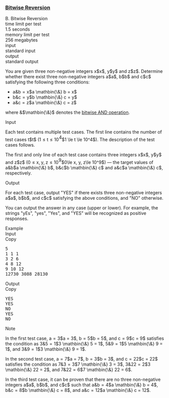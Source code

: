 <h3><a href="https://codeforces.com/contest/2153/problem/B" target="_blank" rel="noopener noreferrer">Bitwise Reversion</a></h3>

<div class="header"><div class="title">B. Bitwise Reversion</div><div class="time-limit"><div class="property-title">time limit per test</div>1.5 seconds</div><div class="memory-limit"><div class="property-title">memory limit per test</div>256 megabytes</div><div class="input-file input-standard"><div class="property-title">input</div>standard input</div><div class="output-file output-standard"><div class="property-title">output</div>standard output</div></div><div><p> </p><p>You are given three non-negative integers <span class="MathJax_Preview" style="color: inherit;"><span class="MJXp-math" id="MJXp-Span-1"><span class="MJXp-mi MJXp-italic" id="MJXp-Span-2">x</span></span></span>$x$, <span class="MathJax_Preview" style="color: inherit;"><span class="MJXp-math" id="MJXp-Span-3"><span class="MJXp-mi MJXp-italic" id="MJXp-Span-4">y</span></span></span>$y$ and <span class="MathJax_Preview" style="color: inherit;"><span class="MJXp-math" id="MJXp-Span-5"><span class="MJXp-mi MJXp-italic" id="MJXp-Span-6">z</span></span></span>$z$. Determine whether there exist three non-negative integers <span class="MathJax_Preview" style="color: inherit;"><span class="MJXp-math" id="MJXp-Span-7"><span class="MJXp-mi MJXp-italic" id="MJXp-Span-8">a</span></span></span>$a$, <span class="MathJax_Preview" style="color: inherit;"><span class="MJXp-math" id="MJXp-Span-9"><span class="MJXp-mi MJXp-italic" id="MJXp-Span-10">b</span></span></span>$b$ and <span class="MathJax_Preview" style="color: inherit;"><span class="MJXp-math" id="MJXp-Span-11"><span class="MJXp-mi MJXp-italic" id="MJXp-Span-12">c</span></span></span>$c$ satisfying the following three conditions:</p><ul> <li> <span class="MathJax_Preview" style="color: inherit;"><span class="MJXp-math" id="MJXp-Span-13"><span class="MJXp-mi MJXp-italic" id="MJXp-Span-14">a</span><span class="MJXp-mrow" id="MJXp-Span-15"><span class="MJXp-mi" id="MJXp-Span-16">&</span></span><span class="MJXp-mi MJXp-italic" id="MJXp-Span-17">b</span><span class="MJXp-mo" id="MJXp-Span-18" style="margin-left: 0.333em; margin-right: 0.333em;">=</span><span class="MJXp-mi MJXp-italic" id="MJXp-Span-19">x</span></span></span>$a \mathbin{\&} b = x$ </li><li> <span class="MathJax_Preview" style="color: inherit;"><span class="MJXp-math" id="MJXp-Span-20"><span class="MJXp-mi MJXp-italic" id="MJXp-Span-21">b</span><span class="MJXp-mrow" id="MJXp-Span-22"><span class="MJXp-mi" id="MJXp-Span-23">&</span></span><span class="MJXp-mi MJXp-italic" id="MJXp-Span-24">c</span><span class="MJXp-mo" id="MJXp-Span-25" style="margin-left: 0.333em; margin-right: 0.333em;">=</span><span class="MJXp-mi MJXp-italic" id="MJXp-Span-26">y</span></span></span>$b \mathbin{\&} c = y$ </li><li> <span class="MathJax_Preview" style="color: inherit;"><span class="MJXp-math" id="MJXp-Span-27"><span class="MJXp-mi MJXp-italic" id="MJXp-Span-28">a</span><span class="MJXp-mrow" id="MJXp-Span-29"><span class="MJXp-mi" id="MJXp-Span-30">&</span></span><span class="MJXp-mi MJXp-italic" id="MJXp-Span-31">c</span><span class="MJXp-mo" id="MJXp-Span-32" style="margin-left: 0.333em; margin-right: 0.333em;">=</span><span class="MJXp-mi MJXp-italic" id="MJXp-Span-33">z</span></span></span>$a \mathbin{\&} c = z$ </li></ul><p>where <span class="MathJax_Preview" style="color: inherit;"><span class="MJXp-math" id="MJXp-Span-34"><span class="MJXp-mrow" id="MJXp-Span-35"><span class="MJXp-mi" id="MJXp-Span-36">&</span></span></span></span>$\mathbin{\&}$ denotes the <a href="https://en.wikipedia.org/wiki/Bitwise_operation#AND">bitwise AND operation</a>.</p></div><div class="input-specification"><div class="section-title">Input</div><p>Each test contains multiple test cases. The first line contains the number of test cases <span class="MathJax_Preview" style="color: inherit;"><span class="MJXp-math" id="MJXp-Span-37"><span class="MJXp-mi MJXp-italic" id="MJXp-Span-38">t</span></span></span>$t$ (<span class="MathJax_Preview" style="color: inherit;"><span class="MJXp-math" id="MJXp-Span-39"><span class="MJXp-mn" id="MJXp-Span-40">1</span><span class="MJXp-mo" id="MJXp-Span-41" style="margin-left: 0.333em; margin-right: 0.333em;">≤</span><span class="MJXp-mi MJXp-italic" id="MJXp-Span-42">t</span><span class="MJXp-mo" id="MJXp-Span-43" style="margin-left: 0.333em; margin-right: 0.333em;">≤</span><span class="MJXp-msubsup" id="MJXp-Span-44"><span class="MJXp-mn" id="MJXp-Span-45" style="margin-right: 0.05em;">10</span><span class="MJXp-mn MJXp-script" id="MJXp-Span-46" style="vertical-align: 0.5em;">4</span></span></span></span>$1 \le t \le 10^4$). The description of the test cases follows. </p><p>The first and only line of each test case contains three integers <span class="MathJax_Preview" style="color: inherit;"><span class="MJXp-math" id="MJXp-Span-47"><span class="MJXp-mi MJXp-italic" id="MJXp-Span-48">x</span></span></span>$x$, <span class="MathJax_Preview" style="color: inherit;"><span class="MJXp-math" id="MJXp-Span-49"><span class="MJXp-mi MJXp-italic" id="MJXp-Span-50">y</span></span></span>$y$ and <span class="MathJax_Preview" style="color: inherit;"><span class="MJXp-math" id="MJXp-Span-51"><span class="MJXp-mi MJXp-italic" id="MJXp-Span-52">z</span></span></span>$z$ (<span class="MathJax_Preview" style="color: inherit;"><span class="MJXp-math" id="MJXp-Span-53"><span class="MJXp-mn" id="MJXp-Span-54">0</span><span class="MJXp-mo" id="MJXp-Span-55" style="margin-left: 0.333em; margin-right: 0.333em;">≤</span><span class="MJXp-mi MJXp-italic" id="MJXp-Span-56">x</span><span class="MJXp-mo" id="MJXp-Span-57" style="margin-left: 0em; margin-right: 0.222em;">,</span><span class="MJXp-mi MJXp-italic" id="MJXp-Span-58">y</span><span class="MJXp-mo" id="MJXp-Span-59" style="margin-left: 0em; margin-right: 0.222em;">,</span><span class="MJXp-mi MJXp-italic" id="MJXp-Span-60">z</span><span class="MJXp-mo" id="MJXp-Span-61" style="margin-left: 0.333em; margin-right: 0.333em;">≤</span><span class="MJXp-msubsup" id="MJXp-Span-62"><span class="MJXp-mn" id="MJXp-Span-63" style="margin-right: 0.05em;">10</span><span class="MJXp-mn MJXp-script" id="MJXp-Span-64" style="vertical-align: 0.5em;">9</span></span></span></span>$0\le x, y, z\le 10^9$) — the target values of <span class="MathJax_Preview" style="color: inherit;"><span class="MJXp-math" id="MJXp-Span-65"><span class="MJXp-mi MJXp-italic" id="MJXp-Span-66">a</span><span class="MJXp-mrow" id="MJXp-Span-67"><span class="MJXp-mi" id="MJXp-Span-68">&</span></span><span class="MJXp-mi MJXp-italic" id="MJXp-Span-69">b</span></span></span>$a \mathbin{\&} b$, <span class="MathJax_Preview" style="color: inherit;"><span class="MJXp-math" id="MJXp-Span-70"><span class="MJXp-mi MJXp-italic" id="MJXp-Span-71">b</span><span class="MJXp-mrow" id="MJXp-Span-72"><span class="MJXp-mi" id="MJXp-Span-73">&</span></span><span class="MJXp-mi MJXp-italic" id="MJXp-Span-74">c</span></span></span>$b \mathbin{\&} c$ and <span class="MathJax_Preview" style="color: inherit;"><span class="MJXp-math" id="MJXp-Span-75"><span class="MJXp-mi MJXp-italic" id="MJXp-Span-76">a</span><span class="MJXp-mrow" id="MJXp-Span-77"><span class="MJXp-mi" id="MJXp-Span-78">&</span></span><span class="MJXp-mi MJXp-italic" id="MJXp-Span-79">c</span></span></span>$a \mathbin{\&} c$, respectively.</p></div><div class="output-specification"><div class="section-title">Output</div><p>For each test case, output "<span class="tex-font-style-tt">YES</span>" if there exists three non-negative integers <span class="MathJax_Preview" style="color: inherit;"><span class="MJXp-math" id="MJXp-Span-80"><span class="MJXp-mi MJXp-italic" id="MJXp-Span-81">a</span></span></span>$a$, <span class="MathJax_Preview" style="color: inherit;"><span class="MJXp-math" id="MJXp-Span-82"><span class="MJXp-mi MJXp-italic" id="MJXp-Span-83">b</span></span></span>$b$, and <span class="MathJax_Preview" style="color: inherit;"><span class="MJXp-math" id="MJXp-Span-84"><span class="MJXp-mi MJXp-italic" id="MJXp-Span-85">c</span></span></span>$c$ satisfying the above conditions, and "<span class="tex-font-style-tt">NO</span>" otherwise.</p><p>You can output the answer in any case (upper or lower). For example, the strings "<span class="tex-font-style-tt">yEs</span>", "<span class="tex-font-style-tt">yes</span>", "<span class="tex-font-style-tt">Yes</span>", and "<span class="tex-font-style-tt">YES</span>" will be recognized as positive responses. </p></div><div class="sample-tests"><div class="section-title">Example</div><div class="sample-test"><div class="input"><div class="title">Input<div title="Copy" data-clipboard-target="#id009802154727828621" id="id005079066297841638" class="input-output-copier">Copy</div></div><pre id="id009802154727828621"><div class="test-example-line test-example-line-even test-example-line-0">5</div><div class="test-example-line test-example-line-odd test-example-line-1">1 1 1</div><div class="test-example-line test-example-line-even test-example-line-2">3 2 6</div><div class="test-example-line test-example-line-odd test-example-line-3">4 8 12</div><div class="test-example-line test-example-line-even test-example-line-4">9 10 12</div><div class="test-example-line test-example-line-odd test-example-line-5">12730 3088 28130</div></pre></div><div class="output"><div class="title">Output<div title="Copy" data-clipboard-target="#id006145975467501478" id="id008119331377288208" class="input-output-copier">Copy</div></div><pre id="id006145975467501478"><div class="test-example-line test-example-line-odd test-example-line-1">YES</div><div class="test-example-line test-example-line-even test-example-line-2">YES</div><div class="test-example-line test-example-line-odd test-example-line-3">NO</div><div class="test-example-line test-example-line-even test-example-line-4">YES</div><div class="test-example-line test-example-line-odd test-example-line-5">NO</div></pre></div></div></div><div class="note"><div class="section-title">Note</div><p>In the first test case, <span class="MathJax_Preview" style="color: inherit;"><span class="MJXp-math" id="MJXp-Span-86"><span class="MJXp-mi MJXp-italic" id="MJXp-Span-87">a</span><span class="MJXp-mo" id="MJXp-Span-88" style="margin-left: 0.333em; margin-right: 0.333em;">=</span><span class="MJXp-mn" id="MJXp-Span-89">3</span></span></span>$a = 3$, <span class="MathJax_Preview" style="color: inherit;"><span class="MJXp-math" id="MJXp-Span-90"><span class="MJXp-mi MJXp-italic" id="MJXp-Span-91">b</span><span class="MJXp-mo" id="MJXp-Span-92" style="margin-left: 0.333em; margin-right: 0.333em;">=</span><span class="MJXp-mn" id="MJXp-Span-93">5</span></span></span>$b = 5$, and <span class="MathJax_Preview" style="color: inherit;"><span class="MJXp-math" id="MJXp-Span-94"><span class="MJXp-mi MJXp-italic" id="MJXp-Span-95">c</span><span class="MJXp-mo" id="MJXp-Span-96" style="margin-left: 0.333em; margin-right: 0.333em;">=</span><span class="MJXp-mn" id="MJXp-Span-97">9</span></span></span>$c = 9$ satisfies the condition as <span class="MathJax_Preview" style="color: inherit;"><span class="MJXp-math" id="MJXp-Span-98"><span class="MJXp-mn" id="MJXp-Span-99">3</span><span class="MJXp-mrow" id="MJXp-Span-100"><span class="MJXp-mi" id="MJXp-Span-101">&</span></span><span class="MJXp-mn" id="MJXp-Span-102">5</span><span class="MJXp-mo" id="MJXp-Span-103" style="margin-left: 0.333em; margin-right: 0.333em;">=</span><span class="MJXp-mn" id="MJXp-Span-104">1</span></span></span>$3 \mathbin{\&} 5 = 1$, <span class="MathJax_Preview" style="color: inherit;"><span class="MJXp-math" id="MJXp-Span-105"><span class="MJXp-mn" id="MJXp-Span-106">5</span><span class="MJXp-mrow" id="MJXp-Span-107"><span class="MJXp-mi" id="MJXp-Span-108">&</span></span><span class="MJXp-mn" id="MJXp-Span-109">9</span><span class="MJXp-mo" id="MJXp-Span-110" style="margin-left: 0.333em; margin-right: 0.333em;">=</span><span class="MJXp-mn" id="MJXp-Span-111">1</span></span></span>$5 \mathbin{\&} 9 = 1$, and <span class="MathJax_Preview" style="color: inherit;"><span class="MJXp-math" id="MJXp-Span-112"><span class="MJXp-mn" id="MJXp-Span-113">3</span><span class="MJXp-mrow" id="MJXp-Span-114"><span class="MJXp-mi" id="MJXp-Span-115">&</span></span><span class="MJXp-mn" id="MJXp-Span-116">9</span><span class="MJXp-mo" id="MJXp-Span-117" style="margin-left: 0.333em; margin-right: 0.333em;">=</span><span class="MJXp-mn" id="MJXp-Span-118">1</span></span></span>$3 \mathbin{\&} 9 = 1$.</p><p>In the second test case, <span class="MathJax_Preview" style="color: inherit;"><span class="MJXp-math" id="MJXp-Span-119"><span class="MJXp-mi MJXp-italic" id="MJXp-Span-120">a</span><span class="MJXp-mo" id="MJXp-Span-121" style="margin-left: 0.333em; margin-right: 0.333em;">=</span><span class="MJXp-mn" id="MJXp-Span-122">7</span></span></span>$a = 7$, <span class="MathJax_Preview" style="color: inherit;"><span class="MJXp-math" id="MJXp-Span-123"><span class="MJXp-mi MJXp-italic" id="MJXp-Span-124">b</span><span class="MJXp-mo" id="MJXp-Span-125" style="margin-left: 0.333em; margin-right: 0.333em;">=</span><span class="MJXp-mn" id="MJXp-Span-126">3</span></span></span>$b = 3$, and <span class="MathJax_Preview" style="color: inherit;"><span class="MJXp-math" id="MJXp-Span-127"><span class="MJXp-mi MJXp-italic" id="MJXp-Span-128">c</span><span class="MJXp-mo" id="MJXp-Span-129" style="margin-left: 0.333em; margin-right: 0.333em;">=</span><span class="MJXp-mn" id="MJXp-Span-130">22</span></span></span>$c = 22$ satisfies the condition as <span class="MathJax_Preview" style="color: inherit;"><span class="MJXp-math" id="MJXp-Span-131"><span class="MJXp-mn" id="MJXp-Span-132">7</span><span class="MJXp-mrow" id="MJXp-Span-133"><span class="MJXp-mi" id="MJXp-Span-134">&</span></span><span class="MJXp-mn" id="MJXp-Span-135">3</span><span class="MJXp-mo" id="MJXp-Span-136" style="margin-left: 0.333em; margin-right: 0.333em;">=</span><span class="MJXp-mn" id="MJXp-Span-137">3</span></span></span>$7 \mathbin{\&} 3 = 3$, <span class="MathJax_Preview" style="color: inherit;"><span class="MJXp-math" id="MJXp-Span-138"><span class="MJXp-mn" id="MJXp-Span-139">3</span><span class="MJXp-mrow" id="MJXp-Span-140"><span class="MJXp-mi" id="MJXp-Span-141">&</span></span><span class="MJXp-mn" id="MJXp-Span-142">22</span><span class="MJXp-mo" id="MJXp-Span-143" style="margin-left: 0.333em; margin-right: 0.333em;">=</span><span class="MJXp-mn" id="MJXp-Span-144">2</span></span></span>$3 \mathbin{\&} 22 = 2$, and <span class="MathJax_Preview" style="color: inherit;"><span class="MJXp-math" id="MJXp-Span-145"><span class="MJXp-mn" id="MJXp-Span-146">7</span><span class="MJXp-mrow" id="MJXp-Span-147"><span class="MJXp-mi" id="MJXp-Span-148">&</span></span><span class="MJXp-mn" id="MJXp-Span-149">22</span><span class="MJXp-mo" id="MJXp-Span-150" style="margin-left: 0.333em; margin-right: 0.333em;">=</span><span class="MJXp-mn" id="MJXp-Span-151">6</span></span></span>$7 \mathbin{\&} 22 = 6$.</p><p>In the third test case, it can be proven that there are no three non-negative integers <span class="MathJax_Preview" style="color: inherit;"><span class="MJXp-math" id="MJXp-Span-152"><span class="MJXp-mi MJXp-italic" id="MJXp-Span-153">a</span></span></span>$a$, <span class="MathJax_Preview" style="color: inherit;"><span class="MJXp-math" id="MJXp-Span-154"><span class="MJXp-mi MJXp-italic" id="MJXp-Span-155">b</span></span></span>$b$, and <span class="MathJax_Preview" style="color: inherit;"><span class="MJXp-math" id="MJXp-Span-156"><span class="MJXp-mi MJXp-italic" id="MJXp-Span-157">c</span></span></span>$c$ such that <span class="MathJax_Preview" style="color: inherit;"><span class="MJXp-math" id="MJXp-Span-158"><span class="MJXp-mi MJXp-italic" id="MJXp-Span-159">a</span><span class="MJXp-mrow" id="MJXp-Span-160"><span class="MJXp-mi" id="MJXp-Span-161">&</span></span><span class="MJXp-mi MJXp-italic" id="MJXp-Span-162">b</span><span class="MJXp-mo" id="MJXp-Span-163" style="margin-left: 0.333em; margin-right: 0.333em;">=</span><span class="MJXp-mn" id="MJXp-Span-164">4</span></span></span>$a \mathbin{\&} b = 4$, <span class="MathJax_Preview" style="color: inherit;"><span class="MJXp-math" id="MJXp-Span-165"><span class="MJXp-mi MJXp-italic" id="MJXp-Span-166">b</span><span class="MJXp-mrow" id="MJXp-Span-167"><span class="MJXp-mi" id="MJXp-Span-168">&</span></span><span class="MJXp-mi MJXp-italic" id="MJXp-Span-169">c</span><span class="MJXp-mo" id="MJXp-Span-170" style="margin-left: 0.333em; margin-right: 0.333em;">=</span><span class="MJXp-mn" id="MJXp-Span-171">8</span></span></span>$b \mathbin{\&} c = 8$, and <span class="MathJax_Preview" style="color: inherit;"><span class="MJXp-math" id="MJXp-Span-172"><span class="MJXp-mi MJXp-italic" id="MJXp-Span-173">a</span><span class="MJXp-mrow" id="MJXp-Span-174"><span class="MJXp-mi" id="MJXp-Span-175">&</span></span><span class="MJXp-mi MJXp-italic" id="MJXp-Span-176">c</span><span class="MJXp-mo" id="MJXp-Span-177" style="margin-left: 0.333em; margin-right: 0.333em;">=</span><span class="MJXp-mn" id="MJXp-Span-178">12</span></span></span>$a \mathbin{\&} c = 12$.</p></div>